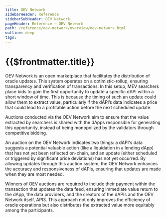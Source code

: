 ```yaml
---
title: OEV Network
sidebarHeader: Reference
sidebarSubHeader: OEV Network
pageHeader: Reference → OEV Network
path: /reference/oev-network/overview/oev-network.html
outline: deep
tags:
---
```


<PageHeader/>

<SearchHighlight/>

<FlexStartTag/>

# {{$frontmatter.title}}

OEV Network is an open marketplace that facilitates the distribution of oracle
updates. This system operates on a optimistic-rollup, ensuring transparency and
verification of transactions. In this setup, MEV searchers place bids to gain
the first opportunity to update a specific dAPI within a short window of time.
This is because the timing of such an update could allow them to extract value,
particularly if the dAPI’s data indicates a price that could lead to a
profitable action before the next scheduled update.

Auctions conducted via the OEV Network aim to ensure that the value extracted by
searchers is shared with the dApps responsible for generating this opportunity,
instead of being monopolized by the validators through competitive bidding.

An auction on the OEV Network indicates two things: a dAPI's data suggests a
potential valuable action (like a liquidation in a lending dApp) that has not
yet been reflected on-chain, and an update (either scheduled or triggered by
significant price deviations) has not yet occurred. By allowing updates through
this auction system, the OEV Network enhances the accuracy and responsiveness of
dAPIs, ensuring that updates are made when they are most needed.

Winners of OEV auctions are required to include their payment within the
transaction that updates the data feed, ensuring immediate value return to the
dApp, the data providers, and the creators of the dAPIs and the OEV Network
itself, API3. This approach not only improves the efficiency of oracle
operations but also distributes the extracted value more equitably among the
participants.
